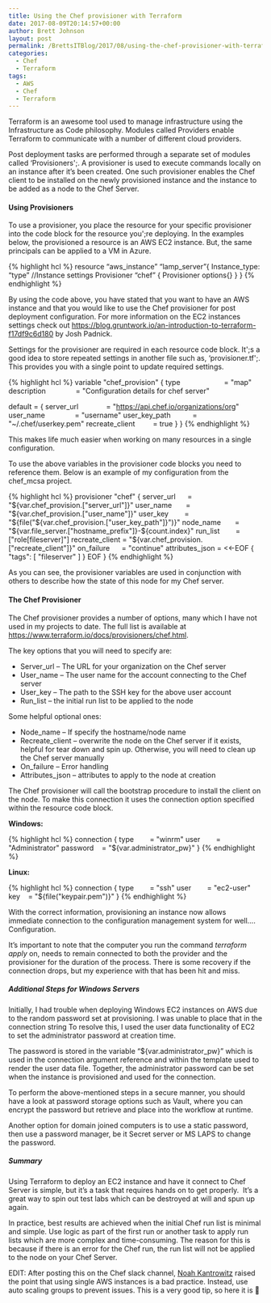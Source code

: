 ```yaml
---
title: Using the Chef provisioner with Terraform
date: 2017-08-09T20:14:57+00:00
author: Brett Johnson
layout: post
permalink: /BrettsITBlog/2017/08/using-the-chef-provisioner-with-terraform/
categories:
  - Chef
  - Terraform
tags:
  - AWS
  - Chef
  - Terraform
---
```


Terraform is an awesome tool used to manage infrastructure using the Infrastructure as Code philosophy. Modules called Providers enable Terraform to communicate with a number of different cloud providers.

Post deployment tasks are performed through a separate set of modules called &#8216;Provisioners';. A provisioner is used to execute commands locally on an instance after it’s been created. One such provisioner enables the Chef client to be installed on the newly provisioned instance and the instance to be added as a node to the Chef Server.

#### Using Provisioners

To use a provisioner, you place the resource for your specific provisioner into the code block for the resource you';re deploying. In the examples below, the provisioned a resource is an AWS EC2 instance. But, the same principals can be applied to a VM in Azure.

{% highlight hcl %}
resource “aws_instance” “lamp_server”{
  Instance_type: “type”
  //Instance settings
  Provisioner “chef” {
    Provisioner options{}
  }
}
{% endhighlight %}

By using the code above, you have stated that you want to have an AWS instance and that you would like to use the Chef provisioner for post deployment configuration. For more information on the EC2 instances settings check out <https://blog.gruntwork.io/an-introduction-to-terraform-f17df9c6d180> by Josh Padnick.

Settings for the provisioner are required in each resource code block. It';s a good idea to store repeated settings in another file such as, &#8216;provisioner.tf';. This provides you with a single point to update required settings.

{% highlight hcl %}
variable "chef_provision" { 
  type                      = "map"
  description               = "Configuration details for chef server"

  default = {
    server_url              = "https://api.chef.io/organizations/org"
    user_name               = "username"
    user_key_path           = "~/.chef/userkey.pem"
    recreate_client         = true
    }
}
{% endhighlight %}

This makes life much easier when working on many resources in a single configuration.

To use the above variables in the provisioner code blocks you need to reference them. Below is an example of my configuration from the chef_mcsa project.

{% highlight hcl %}
provisioner "chef" {
  server_url      = "${var.chef_provision.["server_url"]}"
  user_name       = "${var.chef_provision.["user_name"]}"
  user_key        = "${file("${var.chef_provision.["user_key_path"]}")}"
  node_name       = "${var.file_server.["hostname_prefix"]}-${count.index}"
  run_list        = ["role[fileserver]"]
  recreate_client = "${var.chef_provision.["recreate_client"]}"
  on_failure      = "continue"
  attributes_json = &lt;&lt;-EOF
  {
    "tags": [
      "fileserver"
    ]
  }
  EOF
}
{% endhighlight %}

As you can see, the provisioner variables are used in conjunction with others to describe how the state of this node for my Chef server.

#### The Chef Provisioner

The Chef provisioner provides a number of options, many which I have not used in my projects to date. The full list is available at <https://www.terraform.io/docs/provisioners/chef.html>.

The key options that you will need to specify are:

  * Server_url – The URL for your organization on the Chef server
  * User_name – The user name for the account connecting to the Chef server
  * User_key – The path to the SSH key for the above user account
  * Run_list – the initial run list to be applied to the node

Some helpful optional ones:

  * Node_name – If specify the hostname/node name
  * Recreate_client – overwrite the node on the Chef server if it exists, helpful for tear down and spin up. Otherwise, you will need to clean up the Chef server manually
  * On_failure – Error handling
  * Attributes_json – attributes to apply to the node at creation

The Chef provisioner will call the bootstrap procedure to install the client on the node. To make this connection it uses the connection option specified within the resource code block.

**Windows:**

{% highlight hcl %}
connection {
  type        = "winrm"
  user        = "Administrator"
  password    = "${var.administrator_pw}"
}
{% endhighlight %}

**Linux:**

{% highlight hcl %}
connection {
  type        = "ssh"
  user        = "ec2-user"
  key    = "${file("keypair.pem")}"
}
{% endhighlight %}

With the correct information, provisioning an instance now allows immediate connection to the configuration management system for well…. Configuration.

It’s important to note that the computer you run the command _terraform apply_ on, needs to remain connected to both the provider and the provisioner for the duration of the process. There is some recovery if the connection drops, but my experience with that has been hit and miss.

##### Additional Steps for Windows Servers

Initially, I had trouble when deploying Windows EC2 instances on AWS due to the random password set at provisioning. I was unable to place that in the connection string To resolve this, I used the user data functionality of EC2 to set the administrator password at creation time.

The password is stored in the variable &#8220;${var.administrator_pw}&#8221; which is used in the connection argument reference and within the template used to render the user data file. Together, the administrator password can be set when the instance is provisioned and used for the connection.

To perform the above-mentioned steps in a secure manner, you should have a look at password storage options such as Vault, where you can encrypt the password but retrieve and place into the workflow at runtime.

Another option for domain joined computers is to use a static password, then use a password manager, be it Secret server or MS LAPS to change the password.

##### Summary

Using Terraform to deploy an EC2 instance and have it connect to Chef Server is simple, but it’s a task that requires hands on to get properly.  It’s a great way to spin out test labs which can be destroyed at will and spun up again.

In practice, best results are achieved when the initial Chef run list is minimal and simple. Use logic as part of the first run or another task to apply run lists which are more complex and time-consuming. The reason for this is because if there is an error for the Chef run, the run list will not be applied to the node on your Chef Server.

EDIT: After posting this on the Chef slack channel, [Noah Kantrowitz](https://twitter.com/kantrn) raised the point that using single AWS instances is a bad practice. Instead, use auto scaling groups to prevent issues. This is a very good tip, so here it is 🙂
